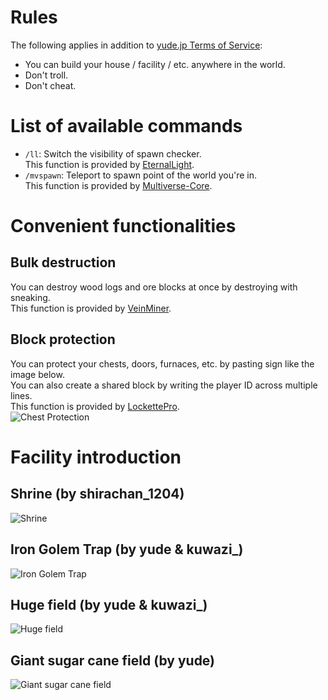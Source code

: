 # Rules
The following applies in addition to [yude.jp Terms of Service](https://yude.jp/tos):
* You can build your house / facility / etc. anywhere in the world.
* Don't troll.
* Don't cheat.

# List of available commands
* `/ll`: Switch the visibility of spawn checker.\
This function is provided by [EternalLight](https://www.spigotmc.org/resources/eternal-light.50961/).
* `/mvspawn`: Teleport to spawn point of the world you're in.\
This function is provided by [Multiverse-Core](https://dev.bukkit.org/projects/multiverse-core).

# Convenient functionalities
## Bulk destruction
You can destroy wood logs and ore blocks at once by destroying with sneaking.\
This function is provided by [VeinMiner](https://www.spigotmc.org/resources/veinminer.12038/).
## Block protection
You can protect your chests, doors, furnaces, etc. by pasting sign like the image below.\
You can also create a shared block by writing the player ID across multiple lines. \
This function is provided by [LockettePro](https://www.spigotmc.org/resources/veinminer.12038/).\
![Chest Protection](/static/images/minecraft/lockette/chest.png)

# Facility introduction
## Shrine (by shirachan_1204)
![Shrine](/static/images/minecraft/shrine.png)
## Iron Golem Trap (by yude & kuwazi_)
![Iron Golem Trap](/static/images/minecraft/golem_trap.png)
## Huge field (by yude & kuwazi_)
![Huge field](/static/images/minecraft/large_field.png)
## Giant sugar cane field  (by yude)
![Giant sugar cane field ](/static/images/minecraft/sugarcane.png)